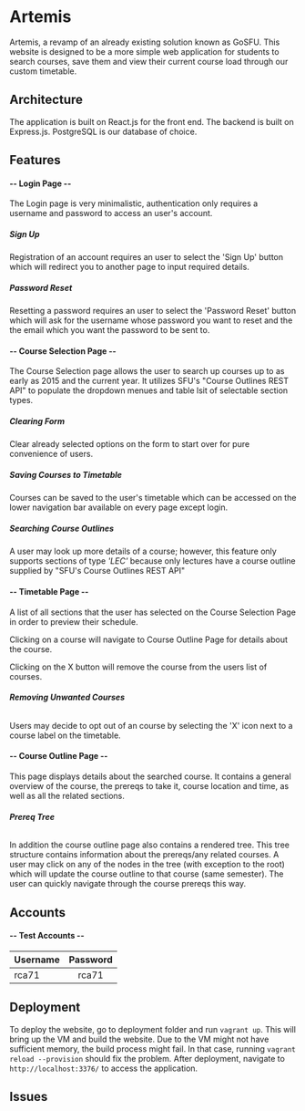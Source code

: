 # Artemis

Artemis, a revamp of an already existing solution known as GoSFU. This website is designed to be a more simple web application for students to search courses, 
save them and view their current course load through our custom timetable.

## Architecture

The application is built on React.js for the front end. The backend is built on Express.js. PostgreSQL is our database of choice.

## Features

#### -- Login Page --

The Login page is very minimalistic, authentication only requires a username and password to access an user's account.

##### **Sign Up**

Registration of an account requires an user to select the 'Sign Up' button which will redirect you to another page to input required details.

##### **Password Reset**

Resetting a password requires an user to select the 'Password Reset' button which will ask for the username whose password you want to reset
and the the email which you want the password to be sent to.

####  -- Course Selection Page --

The Course Selection page allows the user to search up courses up to as early as 2015 and the current year. It utilizes SFU's "Course Outlines REST API"
to populate the dropdown menues and table lsit of selectable section types. 

##### **Clearing Form** 

Clear already selected options on the form to start over for pure convenience of users.

##### **Saving Courses to Timetable**

Courses can be saved to the user's timetable which can be accessed on the lower navigation bar available on every page except login.

##### **Searching Course Outlines**

A user may look up more details of a course; however, this feature only supports sections of type *'LEC'* because only lectures have a course outline supplied
by "SFU's Course Outlines REST API"

####  -- Timetable Page -- 

A list of all sections that the user has selected on the Course Selection Page in order to preview their schedule.

Clicking on a course will navigate to Course Outline Page for details about the course.

Clicking on the X button will remove the course from the users list of courses.

###### **Removing Unwanted Courses**

Users may decide to opt out of an course by selecting the 'X' icon next to a course label on the timetable.

####  -- Course Outline Page -- 

This page displays details about the searched course. It contains a general overview of the course, the prereqs to take it, course location and time, 
as well as all the related sections.

###### **Prereq Tree**
In addition the course outline page also contains a rendered tree. This tree structure contains information about the prereqs/any related courses. A user may click on any of the
nodes in the tree (with exception to the root) which will update the course outline to that course (same semester). The user can quickly navigate through the course prereqs this way.

## Accounts

####  -- Test Accounts --

| Username        | Password    |
| ------------- |:-------------:| 
| rca71    | rca71 | 

 

## Deployment

To deploy the website, go to deployment folder and run `vagrant up`. This will bring up the VM and build the website. 
Due to the VM might not have sufficient memory, the build process might fail. In that case, running `vagrant reload --provision` should fix the problem.
After deployment, navigate to `http://localhost:3376/` to access the application.

## Issues
